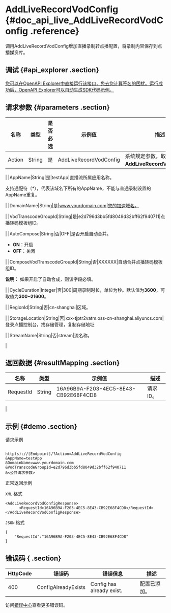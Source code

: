# AddLiveRecordVodConfig {#doc_api_live_AddLiveRecordVodConfig .reference}

调用AddLiveRecordVodConfig增加直播录制转点播配置，将录制内容保存到点播媒资库。

## 调试 {#api_explorer .section}

[您可以在OpenAPI Explorer中直接运行该接口，免去您计算签名的困扰。运行成功后，OpenAPI Explorer可以自动生成SDK代码示例。](https://api.aliyun.com/#product=live&api=AddLiveRecordVodConfig&type=RPC&version=2016-11-01)

## 请求参数 {#parameters .section}

|名称|类型|是否必选|示例值|描述|
|--|--|----|---|--|
|Action|String|是|AddLiveRecordVodConfig|系统规定参数，取值：**AddLiveRecordVodConfig**。

 |
|AppName|String|是|testApp|直播流所属应用名称。

 支持通配符（\*），代表该域名下所有的AppName，不能与普通录制设置的AppName重复。

 |
|DomainName|String|是|www.yourdomain.com|您的加速域名。

 |
|VodTranscodeGroupId|String|是|e2d796d3bb5fd8049d32bff62f940711|点播转码模板组ID。

 |
|AutoCompose|String|否|OFF|是否开启自动合并。

 -   **ON**：开启
-   **OFF**：关闭

 |
|ComposeVodTranscodeGroupId|String|否|XXXXXX|自动合并点播转码模板组ID。

 **说明：** 如果开启了自动合成，则该字段必填。

 |
|CycleDuration|Integer|否|300|周期录制时长，单位为秒。默认值为**3600**，可取值为**300~21600**。

 |
|RegionId|String|否|cn-shanghai|区域。

 |
|StorageLocation|String|否|xxx-tjptr2vatm.oss-cn-shanghai.aliyuncs.com|登录点播控制台，找存储管理，复制存储地址

 |
|StreamName|String|否|stream|流名称。

 |

## 返回数据 {#resultMapping .section}

|名称|类型|示例值|描述|
|--|--|---|--|
|RequestId|String|16A96B9A-F203-4EC5-8E43-CB92E68F4CD8|请求ID。

 |

## 示例 {#demo .section}

请求示例

``` {#request_demo}

http(s)://[Endpoint]/?Action=AddLiveRecordVodConfig
&AppName=testApp
&DomainName=www.yourdomain.com
&VodTranscodeGroupId=e2d796d3bb5fd8049d32bff62f940711
&<公共请求参数>

```

正常返回示例

`XML` 格式

``` {#xml_return_success_demo}
<AddLiveRecordVodConfigResponse>
	  <RequestId>16A96B9A-F203-4EC5-8E43-CB92E68F4CD8</RequestId>
</AddLiveRecordVodConfigResponse>
```

`JSON` 格式

``` {#json_return_success_demo}
{
	"RequestId":"16A96B9A-F203-4EC5-8E43-CB92E68F4CD8"
}
```

## 错误码 { .section}

|HttpCode|错误码|错误信息|描述|
|--------|---|----|--|
|400|ConfigAlreadyExists|Config has already exist.|配置已添加。|

访问[错误中心](https://error-center.aliyun.com/status/product/live)查看更多错误码。

